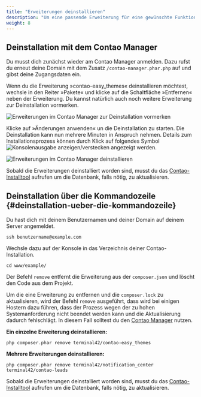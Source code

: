 ```yaml
---
title: "Erweiterungen deinstallieren"
description: "Um eine passende Erweiterung für eine gewünschte Funktion zu finden, hast du drei Möglichkeiten."
weight: 8
---
```



## Deinstallation mit dem Contao Manager

Du musst dich zunächst wieder am Contao Manager anmelden. Dazu rufst du erneut deine Domain mit dem Zusatz 
`/contao-manager.phar.php` auf und gibst deine Zugangsdaten ein.

Wenn du die Erweiterung »contao-easy_themes« deinstallieren möchtest, wechsle in den Reiter »Pakete« und klicke auf die 
Schaltfläche »Entfernen« neben der Erweiterung. Du kannst natürlich auch noch weitere Erweiterung zur Deinstallation 
vormerken.

![Erweiterungen im Contao Manager zur Deinstallation vormerken](/installation/images/de/erweiterungen-im-contao-manager-zur-deinstallation-vormerken.png)

Klicke auf »Änderungen anwenden« un die Deinstallation zu starten. Die Deinstallation kann nun mehrere Minuten in 
Anspruch nehmen. Details zum Installationsprozess können durch Klick auf folgendes Symbol 
![Konsolenausgabe anzeigen/verstecken](/icons/konsolenausgabe.png?classes=icon) angezeigt werden.

![Erweiterungen im Contao Manager deinstallieren](/installation/images/de/erweiterungen-im-contao-manager-deinstallieren.png)

Sobald die Erweiterungen deinstalliert worden sind, musst du das [Contao-Installtool](../contao-installtool/) 
aufrufen um die Datenbank, falls nötig, zu aktualisieren.


## Deinstallation über die Kommandozeile {#deinstallation-ueber-die-kommandozeile}

Du hast dich mit deinem Benutzernamen und deiner Domain auf deinem Server angemeldet.

```shell script
ssh benutzername@example.com
```

Wechsle dazu auf der Konsole in das Verzeichnis deiner Contao-Installation.

```shell script
cd www/example/
```

Der Befehl `remove` entfernt die Erweiterung aus der `composer.json` und löscht den Code aus dem Projekt.

Um die eine Erweiterung zu entfernen und die `composer.lock` zu aktualisieren, wird der Befehl `remove` ausgeführt, 
dass wird bei einigen Hostern dazu führen, dass der Prozess wegen der zu hohen Systemanforderung nicht beendet werden 
kann und die Aktualisierung dadurch fehlschlägt. In diesem Fall solltest du den 
[Contao Manager](#aktualisierung-mit-dem-contao-manager) nutzen.

**Ein einzelne Erweiterung deinstallieren:**
```shell script
php composer.phar remove terminal42/contao-easy_themes
```

**Mehrere Erweiterungen deinstallieren:**
```shell script
php composer.phar remove terminal42/notification_center terminal42/contao-leads
```

Sobald die Erweiterungen deinstalliert worden sind, musst du das [Contao-Installtool](../contao-installtool/) 
aufrufen um die Datenbank, falls nötig, zu aktualisieren.
